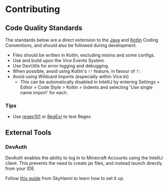 # Contributing

## Code Quality Standards
The standards below are a direct extension to the [Java](https://www.oracle.com/java/technologies/javase/codeconventions-contents.html) and [Kotlin](https://kotlinlang.org/docs/coding-conventions.html) Coding Conventions, and should also be followed during development. 

- Files should be written in Kotlin, excluding mixins and some configs.
- Use and build upon the Vice Events System.
- Use DevUtils for error logging and debugging.
- When possible, avoid using Kotlin's `!!` feature, in favour of `?:`
- Avoid using Wildcard Imports (especially within Vice.kt)
    - This can be automatically disabled in IntelliJ by entering Settings > Editor > Code Style > Kotlin > Indents and selecting 'Use single name import' for each.

### Tips
- Use [regex101](https://regex101.com/) or [RegExr](https://regexr.com/) to test Regex.

## External Tools
### DevAuth
DevAuth enables the ability to log in to Minecraft Accounts using the IntelliJ client. This prevents the need to create jar files, and instead launch directly from your IDE.

Follow [this guide](https://www.oracle.com/java/technologies/javase/codeconventions-contents.html) from SkyHanni to learn how to set it up.